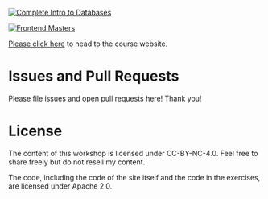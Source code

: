 [![Complete Intro to Databases](/static/WORDMARK-Small.png)](https://frontendmasters.com/courses/databases/)

[![Frontend Masters](/lessons/images/FrontendMastersLogo.png)][fem]

[Please click here][course] to head to the course website.

# Issues and Pull Requests

Please file issues and open pull requests here! Thank you!

# License

The content of this workshop is licensed under CC-BY-NC-4.0. Feel free to share freely but do not resell my content.

The code, including the code of the site itself and the code in the exercises, are licensed under Apache 2.0.

[fem]: https://www.frontendmasters.com
[course]: https://bit.ly/intro-dbs
